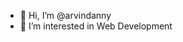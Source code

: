 - 👋 Hi, I’m @arvindanny
- 👀 I’m interested in Web Development

<!---
arvindanny/arvindanny is a ✨ special ✨ repository because its `README.md` (this file) appears on your GitHub profile.
You can click the Preview link to take a look at your changes.
--->
